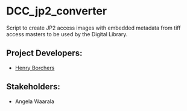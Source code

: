 # DCC_jp2_converter
Script to create JP2 access images with embedded metadata from tiff access masters to be used by the Digital Library.

## Project Developers:
* [Henry Borchers](hborcher@illinois.edu)

## Stakeholders:
* Angela Waarala
